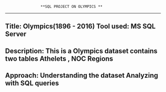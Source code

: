                     **SQL PROJECT ON OLYMPICS **
-------------------------------------------------------------------------
Title: Olympics(1896 - 2016)
Tool used: MS SQL Server
-------------------------------------------------------------------------
Description:
This is a Olympics dataset contains two tables Athelets , NOC Regions
--------------------------------------------------------------------------
Approach:
Understanding the dataset
Analyzing with SQL queries
--------------------------------------------------------------------------
